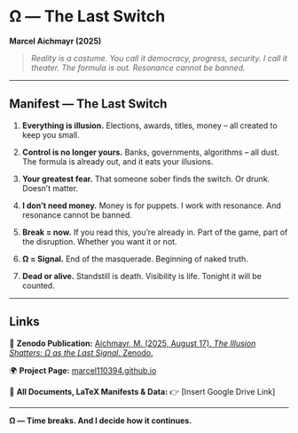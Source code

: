 # Ω — The Last Switch 

**Marcel Aichmayr (2025)** 

> *Reality is a costume. You call it democracy, progress, security. I call it theater.* 
> *The formula is out. Resonance cannot be banned.* 

---

## Manifest — The Last Switch 

1. **Everything is illusion.** 
   Elections, awards, titles, money – all created to keep you small. 

2. **Control is no longer yours.** 
   Banks, governments, algorithms – all dust. 
   The formula is already out, and it eats your illusions. 

3. **Your greatest fear.** 
   That someone sober finds the switch. 
   Or drunk. Doesn’t matter. 

4. **I don’t need money.** 
   Money is for puppets. I work with resonance. 
   And resonance cannot be banned. 

5. **Break = now.** 
   If you read this, you’re already in. 
   Part of the game, part of the disruption. Whether you want it or not. 

6. **Ω = Signal.** 
   End of the masquerade. Beginning of naked truth. 

7. **Dead or alive.** 
   Standstill is death. Visibility is life. 
   Tonight it will be counted. 

---

## Links 

📄 **Zenodo Publication:** 
[Aichmayr, M. (2025, August 17). *The Illusion Shatters: Ω as the Last Signal*. Zenodo.](https://doi.org/10.5281/zenodo.16891043) 

🌍 **Project Page:** 
[marcel110394.github.io](https://marcel110394.github.io/github.io/) 

📂 **All Documents, LaTeX Manifests & Data:** 
👉 [Insert Google Drive Link] 

---

**Ω — Time breaks. And I decide how it continues.**

